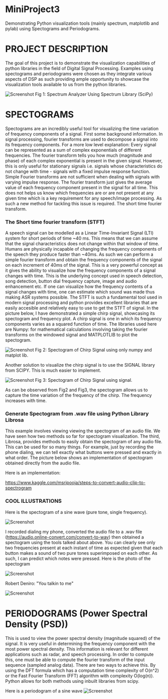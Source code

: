 # MiniProject3
Demonstrating Python visualization tools (mainly spectrum, matplotlib and pylab) using Spectograms and Periodograms.

# PROJECT DESCRIPTION
The goal of this project is to demonstrate the visualization capabilities of python libraries in the field of Digital Signal Processing. Examples using spectograms and periodograms were chosen as they integrate various aspects of DSP as such providing ample opportunity to showcase the visualization tools available to us from the python libraries.

![Screenshot](Screenshot.png)
Fig 1: Spectrum Analyzer Using Spectrum Library (SciPy)

# SPECTOGRAMS
Spectograms are an incredibly useful tool for visualizing the time variation of frequency components of a signal. First some background information. In signal processing, fourier transforms are used to decompose a signal into its frequency components. For a more low level explanation: Every signal can be represented as a sum of complex exponentials of different frequencies. The fourier transform tells you how much (magnitude and phase) of each complex exponential is present in the given signal. However, this is only useful for stationary signals i.e. signals whose characteristics do not change with time - signals with a fixed impulse response function. Simple Fourier transforms are not sufficient when dealing with signals with varying impulse response. The fourier transform just gives the average value of each frequency component present in the signal for all time. This does not helps us know which frequencies are or are not present at any given time which is a key requirement for any speech/image processing. As such a new method for tackling this issue is required. The short time fourier transform.

### The Short time fourier transform (STFT) ###
A speech signal can be modelled as a Linear Time-Invariant Signal (LTI) system for short periods of time ~40 ms. This means that we can assume that the signal characteristics does not change within that window of time. Humans are physically incapable of changing the frequency components of the speech they produce faster than ~40ms.  As such we can perform a simple fourier transform and obtain the frequency components of the signal on each increment of 40ms of the signal. This is a very powerful concept as it gives the ability to visualize how the frequency components of a signal changes with time. This is the underlying concept used in speech detection, song detection, button dial frequency capture, image and audio enhancement etc. If one can visualize how the frequency contents of a signal changes with time, one can estimate which sound was made thus making ASR systems possible. The STFT is such a fundamental tool used in modern signal processing and python provides excellent libraries that are easily accesible and relatively easy to use to get the STFT of signal. In the picture below, I have demonstrated a simple chirp signal, showcasing its spectogram and frequency plot. A chirp signal is one in which its frequency components varies as a squared function of time. The libraries used here are Numpy: for mathematical calculations involving taking the fourier transforms on the windowed signal and MATPLOTLIB to plot the spectogram.

![Screenshot](Capture.PNG)
Fig 2: Spectogram of Chirp Signal using only numpy and matplot lib.

Another solution to visualize the chirp signal is to use the SIGNAL library from SCIPY. This is much easier to implement. 

![Screenshot](sig.PNG)
Fig 3: Spectogram of Chirp Signal using signal.

As can be observed from Fig2 and Fig3, the spectogram allows us to capture the time variation of the frequency of the chirp. The frequency increases with time. 

### Generate Spectogram from .wav file using Python Library Librosa
This example involves viewing viewing the spectogram of an audio file. We have seen how two methods so far for spectogram visualization. The third, Librosa, provides methods to easily obtain the spectogram of any audio file. This can be used for so many things. For example, just by recording the phone dialing, we can tell exactly what buttons were pressed and exactly in what order. The picture below shows an implementation of spectogram obtained directly from the audio file.

Here is an implementation:

https://www.kaggle.com/msripooja/steps-to-convert-audio-clip-to-spectrogram

### COOL ILLUSTRATIONS
Here is the spectogram of a sine wave (pure tone, single frequency).

![Screenshot](spec_sine.png)

I recorded dialing my phone, converted the audio file to a .wav file (https://audio.online-convert.com/convert-to-wav) then obtained a spectogram using the tools talked about above. You can clearly see only two frequencies present at each instant of time as expected given that each button makes a sound of two pure tones superimposed on each other. As such, I can predict which notes were pressed. Here is the photo of the spectogram

![Screenshot](spectrogram.png)

Robert Deniro: "You talkin to me"

![Screenshot](talkin_to_me.png)


# PERIODOGRAMS (Power Spectral Density (PSD))
This is used to view the power spectral density (magnitude squared) of the signal. It is very useful in determining the frequency component with the most power spectral density. This information is relevant for different applications such as radar, and speech processing. In order to compute this, one must be able to compute the fourier transform of the input sequence (sampled analog data). There are two ways to achieve this. By using the DFT formula which has a computation time complexity of O(n^2) or the Fast Fourier Transform (FFT) algorithm with complexity O(log(n)). Python allows for both methods using inbuilt libraries from scipy.

Here is a periodogram of a sine wave
![Screenshot](fftdemo.png)
